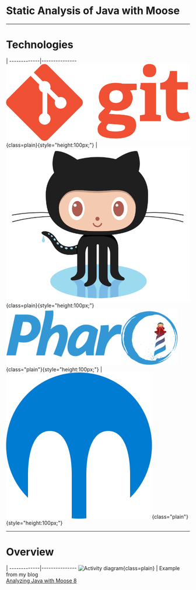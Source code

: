 
# Static Analysis of Java with Moose

---

# Technologies
 |
-------------|---------------
![](images/git.png){class=plain}{style="height:100px;"} | ![](images/octocat.png){class=plain}{style="height:100px;"}
![](images/pharo.png){class="plain"}{style="height:100px;"} | ![](images/moose-icon.png){class="plain"}{style="height:100px;"}

---

# Overview

 |
-------------|---------------
![Activity diagram](https://www.plantuml.com/plantuml/svg/JO_13e9034Jl_OeUyHVmeZ6QI20XCH8l71eekhfioUv2ebzlGGxUEfatayukHF9nx2t0SW6a1okECQE9SF3ov2Pk8LraaD4tZ8sqN4DQaWyh5mLxUZ6UziNvXhtw5fEA_SJ6SRRHV74vOcVidCk5sfMH3l-APqn4EulPhA4J_uAqCc4aQpxyoq1IMdBnMkHQEnD8Tp9Ets6liaToPD_110KVv4KfTkrIfGjbW9rAtVi5){class=plain} | Example from my blog <br/>[Analyzing Java with Moose 8](https://fuhrmanator.github.io/2019/07/29/AnalyzingJavaWithMoose.html)
